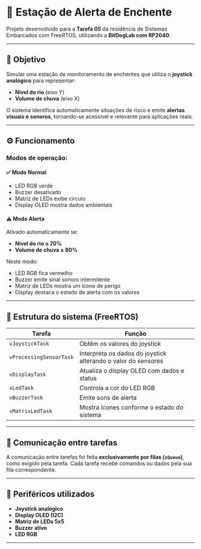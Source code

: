 # 🌊 Estação de Alerta de Enchente

Projeto desenvolvido para a **Tarefa 05** da residência de Sistemas Embarcados com FreeRTOS, utilizando a **BitDogLab com RP2040**.

---

## 🎯 Objetivo

Simular uma estação de monitoramento de enchentes que utiliza o **joystick analógico** para representar:

- **Nível do rio** (eixo Y)
- **Volume de chuva** (eixo X)

O sistema identifica automaticamente situações de risco e emite **alertas visuais e sonoros**, tornando-se acessível e relevante para aplicações reais.

---

## ⚙️ Funcionamento

### Modos de operação:

#### ✅ Modo Normal
- LED RGB verde
- Buzzer desativado
- Matriz de LEDs exibe círculo
- Display OLED mostra dados ambientais

#### ⚠️ Modo Alerta
Ativado automaticamente se:
- **Nível do rio ≥ 70%**
- **Volume de chuva ≥ 80%**

Neste modo:
- LED RGB fica vermelho
- Buzzer emite sinal sonoro intermitente
- Matriz de LEDs mostra um ícone de perigo
- Display destaca o estado de alerta com os valores

---

## 🧵 Estrutura do sistema (FreeRTOS)

| Tarefa | Função |
|--------|--------|
| `vJoystickTask` | Obtêm os valores do joystick |
| `vProcessingSensorTask` | Interpreta os dados do joystick alterando o valor do sensores |
| `vDisplayTask` | Atualiza o display OLED com dados e status |
| `vLedTask` | Controla a cor do LED RGB |
| `vBuzzerTask` | Emite sons de alerta |
| `vMatrixLedTask` | Mostra ícones conforme o estado do sistema |

---

## 🔁 Comunicação entre tarefas

A comunicação entre tarefas foi feita **exclusivamente por filas (`xQueue`)**, como exigido pela tarefa. Cada tarefa recebe comandos ou dados pela sua fila correspondente.

---

## 🧩 Periféricos utilizados

- **Joystick analógico**
- **Display OLED (I2C)**
- **Matriz de LEDs 5x5**
- **Buzzer ativo**
- **LED RGB**

---


